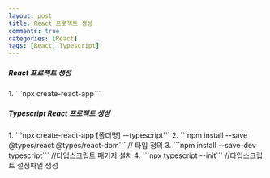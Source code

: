 ```yaml
---
layout: post
title: React 프로젝트 생성
comments: true
categories: [React]
tags: [React, Typescript]
---
```


<h5>React 프로젝트 생성</h5>
1. ```npx create-react-app```

<h5>Typescript React 프로젝트 생성</h5>
1. ```npx create-react-app [폴더명] --typescript```
2. ```npm install --save @types/react @types/react-dom``` // 타입 정의
3. ```npm install --save-dev typescript``` //타입스크립트 패키지 설치
4. ```npx typescript --init``` //타입스크립트 설정파일 생성
